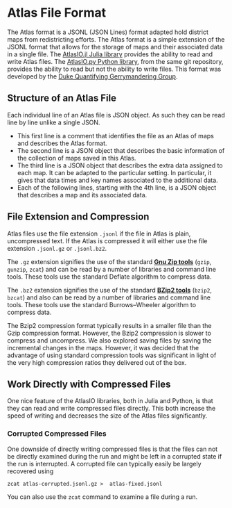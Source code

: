 # Atlas File Format

The Atlas format is a JSONL (JSON Lines) format adapted hold district maps from redistricting efforts. The Atlas format is a simple extension of the JSONL format that allows for the storage of maps and their associated data in a single file. The [AtlasIO.jl Julia library](https://github.com/jonmjonm/AtlasIO.jl/) provides the ability to read and write Atlas files. The [AtlasIO.py Python library](https://github.com/jonmjonm/AtlasIO.jl/tree/main/PythonReader), from the same git repository, provides the ability to read but not the ability to write files. This format was developed by the [Duke Quantifying Gerrymandering Group](https://sites.duke.edu/quantifyinggerrymandering/). 
## Structure of an Atlas File
Each individual line of an Atlas file is JSON object. As such they can be read line by line unlike a single JSON. 
* This first line is a comment that identifies the file as an Atlas of maps and describes the Atlas format. 
* The second line is a JSON object that describes the basic information of the collection of maps saved in this Atlas. 
* The third line is a JSON object that describes the extra data assigned to each map. It can be adapted to the particular setting. In particular, it gives that data times and key names associated to the additional data.
* Each of the following lines, starting with the 4th line, is a JSON object that describes a map and its associated data.

## File Extension and Compression

Atlas files use the file extension `.jsonl` if the file in Atlas is plain, uncompressed text. If the Atlas is compressed it will either use the file extension `.jsonl.gz` or `.jsonl.bz2`. 

The `.gz` extension signifies the use of the standard [**Gnu Zip tools**](https://en.m.wikipedia.org/wiki/Gzip) (`gzip`, `gunzip`, `zcat`) and can be read by a number of libraries and command line tools. These tools use the standard Deflate algorithm to compress data.

The `.bz2`  extension signifies the use of the standard 
[**BZip2 tools**](https://en.m.wikipedia.org/wiki/Bzip2) (`bzip2`, `bzcat`) and also can be read by a number of libraries and command line tools. These tools use the standard Burrows–Wheeler algorithm to compress data.

The Bzip2 compression format typically results in a smaller file than the Gzip compression format. However, the Bzip2 compression is slower to compress and uncompress. We also explored saving files by saving the incremental changes in the maps. However, it was decided that the advantage of using standard compression tools was significant in light of the very high compression ratios they delivered out of the box.

## Work Directly with Compressed Files

One nice feature of the AtlasIO libraries, both in Julia and Python, is that they can read and write compressed files directly. This both increase the speed of writing and decreases the size of the Atlas files significantly.

### Corrupted Compressed Files

One downside of directly writing compressed files is that the files can not be directly examined during the run and might be left in a corrupted state if the run is interrupted. A corrupted file can typically easily be largely recovered using  

`` zcat atlas-corrupted.jsonl.gz >  atlas-fixed.jsonl ``  

You can also use the `zcat` command to examine a file during a run.
